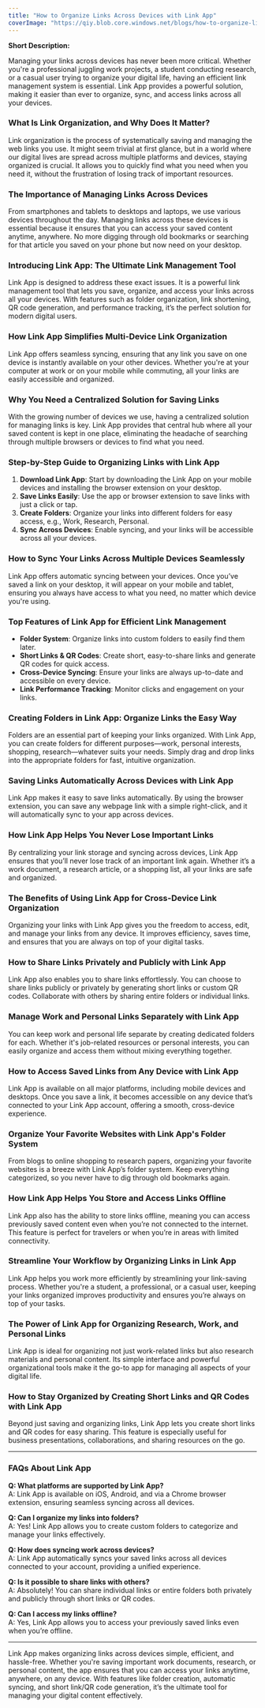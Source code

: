 ```yaml
---
title: "How to Organize Links Across Devices with Link App"
coverImage: "https://qiy.blob.core.windows.net/blogs/how-to-organize-links-across-devices-with-link-app.png"
---
```



**Short Description:**  

Managing your links across devices has never been more critical. Whether you're a professional juggling work projects, a student conducting research, or a casual user trying to organize your digital life, having an efficient link management system is essential. Link App provides a powerful solution, making it easier than ever to organize, sync, and access links across all your devices.

### What Is Link Organization, and Why Does It Matter?

Link organization is the process of systematically saving and managing the web links you use. It might seem trivial at first glance, but in a world where our digital lives are spread across multiple platforms and devices, staying organized is crucial. It allows you to quickly find what you need when you need it, without the frustration of losing track of important resources.

### The Importance of Managing Links Across Devices

From smartphones and tablets to desktops and laptops, we use various devices throughout the day. Managing links across these devices is essential because it ensures that you can access your saved content anytime, anywhere. No more digging through old bookmarks or searching for that article you saved on your phone but now need on your desktop.

### Introducing Link App: The Ultimate Link Management Tool

Link App is designed to address these exact issues. It is a powerful link management tool that lets you save, organize, and access your links across all your devices. With features such as folder organization, link shortening, QR code generation, and performance tracking, it’s the perfect solution for modern digital users.

### How Link App Simplifies Multi-Device Link Organization

Link App offers seamless syncing, ensuring that any link you save on one device is instantly available on your other devices. Whether you're at your computer at work or on your mobile while commuting, all your links are easily accessible and organized.

### Why You Need a Centralized Solution for Saving Links

With the growing number of devices we use, having a centralized solution for managing links is key. Link App provides that central hub where all your saved content is kept in one place, eliminating the headache of searching through multiple browsers or devices to find what you need.

### Step-by-Step Guide to Organizing Links with Link App

1. **Download Link App**: Start by downloading the Link App on your mobile devices and installing the browser extension on your desktop.
2. **Save Links Easily**: Use the app or browser extension to save links with just a click or tap.
3. **Create Folders**: Organize your links into different folders for easy access, e.g., Work, Research, Personal.
4. **Sync Across Devices**: Enable syncing, and your links will be accessible across all your devices.

### How to Sync Your Links Across Multiple Devices Seamlessly

Link App offers automatic syncing between your devices. Once you’ve saved a link on your desktop, it will appear on your mobile and tablet, ensuring you always have access to what you need, no matter which device you're using.

### Top Features of Link App for Efficient Link Management

- **Folder System**: Organize links into custom folders to easily find them later.
- **Short Links & QR Codes**: Create short, easy-to-share links and generate QR codes for quick access.
- **Cross-Device Syncing**: Ensure your links are always up-to-date and accessible on every device.
- **Link Performance Tracking**: Monitor clicks and engagement on your links.

### Creating Folders in Link App: Organize Links the Easy Way

Folders are an essential part of keeping your links organized. With Link App, you can create folders for different purposes—work, personal interests, shopping, research—whatever suits your needs. Simply drag and drop links into the appropriate folders for fast, intuitive organization.

### Saving Links Automatically Across Devices with Link App

Link App makes it easy to save links automatically. By using the browser extension, you can save any webpage link with a simple right-click, and it will automatically sync to your app across devices.

### How Link App Helps You Never Lose Important Links

By centralizing your link storage and syncing across devices, Link App ensures that you’ll never lose track of an important link again. Whether it’s a work document, a research article, or a shopping list, all your links are safe and organized.

### The Benefits of Using Link App for Cross-Device Link Organization

Organizing your links with Link App gives you the freedom to access, edit, and manage your links from any device. It improves efficiency, saves time, and ensures that you are always on top of your digital tasks.

### How to Share Links Privately and Publicly with Link App

Link App also enables you to share links effortlessly. You can choose to share links publicly or privately by generating short links or custom QR codes. Collaborate with others by sharing entire folders or individual links.

### Manage Work and Personal Links Separately with Link App

You can keep work and personal life separate by creating dedicated folders for each. Whether it's job-related resources or personal interests, you can easily organize and access them without mixing everything together.

### How to Access Saved Links from Any Device with Link App

Link App is available on all major platforms, including mobile devices and desktops. Once you save a link, it becomes accessible on any device that’s connected to your Link App account, offering a smooth, cross-device experience.

### Organize Your Favorite Websites with Link App's Folder System

From blogs to online shopping to research papers, organizing your favorite websites is a breeze with Link App’s folder system. Keep everything categorized, so you never have to dig through old bookmarks again.

### How Link App Helps You Store and Access Links Offline

Link App also has the ability to store links offline, meaning you can access previously saved content even when you’re not connected to the internet. This feature is perfect for travelers or when you’re in areas with limited connectivity.

### Streamline Your Workflow by Organizing Links in Link App

Link App helps you work more efficiently by streamlining your link-saving process. Whether you're a student, a professional, or a casual user, keeping your links organized improves productivity and ensures you’re always on top of your tasks.

### The Power of Link App for Organizing Research, Work, and Personal Links

Link App is ideal for organizing not just work-related links but also research materials and personal content. Its simple interface and powerful organizational tools make it the go-to app for managing all aspects of your digital life.

### How to Stay Organized by Creating Short Links and QR Codes with Link App

Beyond just saving and organizing links, Link App lets you create short links and QR codes for easy sharing. This feature is especially useful for business presentations, collaborations, and sharing resources on the go.

---

### FAQs About Link App

**Q: What platforms are supported by Link App?**  
A: Link App is available on iOS, Android, and via a Chrome browser extension, ensuring seamless syncing across all devices.

**Q: Can I organize my links into folders?**  
A: Yes! Link App allows you to create custom folders to categorize and manage your links effectively.

**Q: How does syncing work across devices?**  
A: Link App automatically syncs your saved links across all devices connected to your account, providing a unified experience.

**Q: Is it possible to share links with others?**  
A: Absolutely! You can share individual links or entire folders both privately and publicly through short links or QR codes.

**Q: Can I access my links offline?**  
A: Yes, Link App allows you to access your previously saved links even when you’re offline.

---

Link App makes organizing links across devices simple, efficient, and hassle-free. Whether you're saving important work documents, research, or personal content, the app ensures that you can access your links anytime, anywhere, on any device. With features like folder creation, automatic syncing, and short link/QR code generation, it’s the ultimate tool for managing your digital content effectively.
